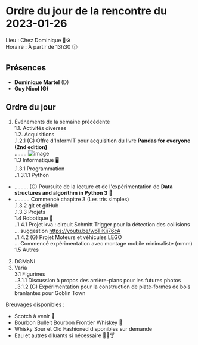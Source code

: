 # Ordre du jour de la rencontre du 2023-01-26
Lieu :    Chez Dominique :telescope::gear:  
Horaire : À partir de 13h30 🕜  
## Présences
* **Dominique Martel** (D)   
* **Guy Nicol (G)**

## Ordre du jour
1. Événements de la semaine précédente  
 1.1.  Activités diverses  
 1.2.  Acquisitions  
 .1.2.1 (G) Offre d'InformIT pour acquisition du livre **Pandas for everyone (2nd edition)**  
........ ![image](https://user-images.githubusercontent.com/105818788/214632279-69877b56-a9be-4a19-af34-be0bff4f47e9.png)  
 1.3 Informatique 🖥  
.1.3.1 Programmation  
..1.3.1.1 Python
- ......... (G) Poursuite de la lecture et de l'expérimentation de **Data structures and algorithm in Python 3** 📖  
- .......... Commencé chapitre 3 (Les tris simples)  
.1.3.2 git et gitHub  
.1.3.3 Projets  
 1.4 Robotique 🤖  
..1.4.1 Projet kva : circuit Schmitt Trigger pour la détection des collisions 
... suggestion https://youtu.be/woTiKij76cA  
..1.4.2 (G) Projet Moteurs et véhicules LEGO  
... Commencé expérimentation avec montage mobile minimaliste (mmm)  
 1.5 Autres  
2. DGMaNi  
3. Varia  
 3.1 Figurines  
..3.1.1 Discussion à propos des arrière-plans pour les futures photos  
..3.1.2 (G) Expérimentation pour la construction de plate-formes de bois branlantes pour Goblin Town


Breuvages disponibles :
  * Scotch à venir 🥃
  * Bourbon Bulleit Bourbon Frontier Whiskey 🥃
  * Whisky Sour et Old Fashioned disponibles sur demande
  * Eau et autres diluants si nécessaire 🍶🍺🍸
  
  
